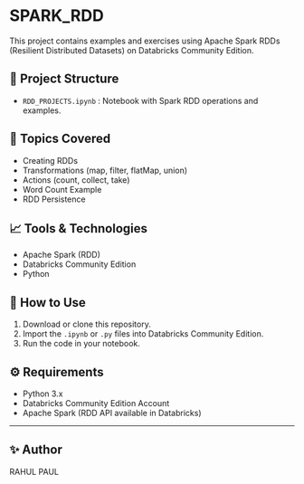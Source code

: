 # SPARK\_RDD

This project contains examples and exercises using Apache Spark RDDs (Resilient Distributed Datasets) on Databricks Community Edition.

## 📂 Project Structure

* `RDD_PROJECTS.ipynb` : Notebook with Spark RDD operations and examples.

## 📌 Topics Covered

* Creating RDDs
* Transformations (map, filter, flatMap, union)
* Actions (count, collect, take)
* Word Count Example
* RDD Persistence

## 📈 Tools & Technologies

* Apache Spark (RDD)
* Databricks Community Edition
* Python

## 📑 How to Use

1. Download or clone this repository.
2. Import the `.ipynb` or `.py` files into Databricks Community Edition.
3. Run the code in your notebook.

## ⚙️ Requirements

* Python 3.x
* Databricks Community Edition Account
* Apache Spark (RDD API available in Databricks)

---

## ✨ Author

RAHUL PAUL
